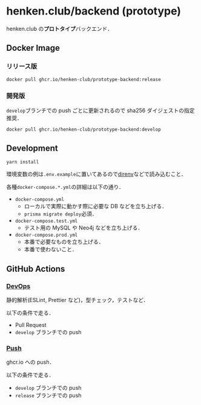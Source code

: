 # henken.club/backend (prototype)

henken.club の**プロトタイプ**バックエンド．

## Docker Image

### リリース版

```bash
docker pull ghcr.io/henken-club/prototype-backend:release
```

### 開発版

`develop`ブランチでの push ごとに更新されるので sha256 ダイジェストの指定推奨．

```bash
docker pull ghcr.io/henken-club/prototype-backend:develop
```

## Development

```
yarn install
```

環境変数の例は`.env.example`に置いてあるので[direnv](https://github.com/direnv/direnv)などで読み込むこと．

各種`docker-compose.*.yml`の詳細は以下の通り．

- `docker-compose.yml`
  - ローカルで実際に動かす際に必要な DB などを立ち上げる．
  - `prisma migrate deploy`必須．
- `docker-compose.test.yml`
  - テスト用の MySQL や Neo4j などを立ち上げる．
- `docker-compose.prod.yml`
  - 本番で必要なものを立ち上げる．
  - 本番で使わないこと．

## GitHub Actions

### [DevOps](https://github.com/henken-club/prototype-backend/blob/develop/.github/workflows/devops.yml)

静的解析(ESLint, Prettier など)，型チェック，テストなど．

以下の条件で走る．

- Pull Request
- `develop` ブランチでの push

### [Push](https://github.com/henken-club/prototype-backend/blob/develop/.github/workflows/push.yml)

ghcr.io への push．

以下の条件で走る．

- `develop` ブランチでの push
- `release` ブランチでの push
